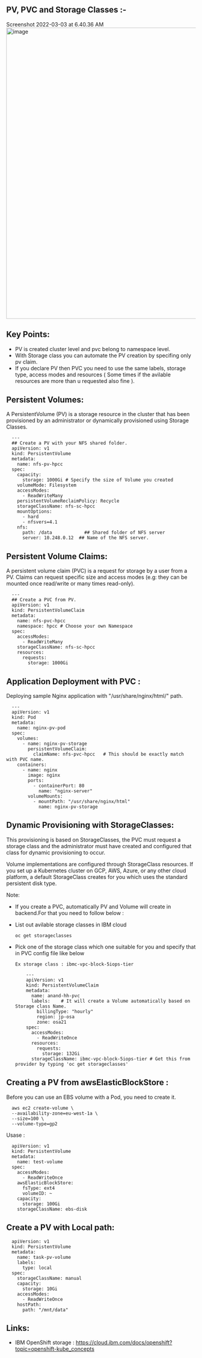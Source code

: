 PV, PVC and Storage Classes :-
------------------------------
Screenshot 2022-03-03 at 6.40.36 AM<img width="775" alt="image" src="https://user-images.githubusercontent.com/51190838/156476906-19a0aeae-4746-4be9-b552-1624654208de.png">


Key Points:
-----------
- PV is created cluster level and pvc belong to namespace level. 
- With Storage class you can automate the PV creation by specifing only pv claim. 
- If you declare PV then PVC you need to use the same labels, storage type, access modes and resources ( Some times if the avilable resources are more than u requested also fine ).

Persistent Volumes:
--------------------

A PersistentVolume (PV) is a storage resource in the cluster that has been provisioned by an administrator or dynamically provisioned using Storage Classes.

      ---
      ## Create a PV with your NFS shared folder.
      apiVersion: v1
      kind: PersistentVolume
      metadata:
        name: nfs-pv-hpcc
      spec:
        capacity:
          storage: 1000Gi # Specify the size of Volume you created
        volumeMode: Filesystem
        accessModes:
          - ReadWriteMany
        persistentVolumeReclaimPolicy: Recycle
        storageClassName: nfs-sc-hpcc
        mountOptions:
          - hard
          - nfsvers=4.1
        nfs:
          path: /data            ## Shared folder of NFS server
          server: 10.248.0.12  ## Name of the NFS server.


Persistent Volume Claims:
--------------------------

A persistent volume claim (PVC) is a request for storage by a user from a PV. Claims can request specific size and access modes (e.g: they can be mounted once read/write or many times read-only).

      ---
      ## Create a PVC from PV.
      apiVersion: v1
      kind: PersistentVolumeClaim
      metadata:
        name: nfs-pvc-hpcc
        namespace: hpcc # Choose your own Namespace 
      spec:
        accessModes:
          - ReadWriteMany
        storageClassName: nfs-sc-hpcc
        resources:
          requests:
            storage: 1000Gi


Application Deployment with PVC :
---------------------------------

Deploying sample Nginx application with "/usr/share/nginx/html/" path.

      ---
      apiVersion: v1
      kind: Pod
      metadata:
        name: nginx-pv-pod
      spec:
        volumes:
          - name: nginx-pv-storage
            persistentVolumeClaim:
              claimName: nfs-pvc-hpcc   # This should be exactly match with PVC name. 
        containers:
          - name: nginx
            image: nginx
            ports:
              - containerPort: 80
                name: "nginx-server"
            volumeMounts:
              - mountPath: "/usr/share/nginx/html"
                name: nginx-pv-storage


Dynamic Provisioning with StorageClasses:
-----------------------------------------

This provisioning is based on StorageClasses, the PVC must request a storage class and the administrator must have created and configured that class for dynamic provisioning to occur.

Volume implementations are configured through StorageClass resources.
If you set up a Kubernetes cluster on GCP, AWS, Azure, or any other cloud platform, a default StorageClass creates for you which uses the standard persistent disk type.

Note: 

- If you create a PVC, automatically PV and Volume will create in backend.For that you need to follow below :
- List out avilable storage classes in IBM cloud

      oc get storageclasses
      
- Pick one of the storage class which one suitable for you and specify that in PVC config file like below

      Ex storage class : ibmc-vpc-block-5iops-tier

          ---
          apiVersion: v1
          kind: PersistentVolumeClaim
          metadata:
            name: anand-hh-pvc
            labels:    # It will create a Volume automatically based on Storage class Name.
              billingType: "hourly"
              region: jp-osa
              zone: osa21
          spec:
            accessModes:
              - ReadWriteOnce
            resources:
              requests:
                storage: 132Gi
            storageClassName: ibmc-vpc-block-5iops-tier # Get this from provider by typing 'oc get storageclasses'
            
      

Creating a PV from awsElasticBlockStore :
-----------------------------------------

Before you can use an EBS volume with a Pod, you need to create it.

      aws ec2 create-volume \
      --availability-zone=eu-west-1a \
      --size=100 \
      --volume-type=gp2

Usase :

      apiVersion: v1
      kind: PersistentVolume
      metadata: 
        name: test-volume
      spec: 
        accessModes: 
          - ReadWriteOnce
        awsElasticBlockStore: 
          fsType: ext4
          volumeID: ~
        capacity: 
          storage: 100Gi
        storageClassName: ebs-disk
        
Create a PV with Local path:
----------------------------

      apiVersion: v1
      kind: PersistentVolume
      metadata:
        name: task-pv-volume
        labels:
          type: local
      spec:
        storageClassName: manual
        capacity:
          storage: 10Gi
        accessModes:
          - ReadWriteOnce
        hostPath:
          path: "/mnt/data"


Links:
-------
- IBM OpenShift storage : https://cloud.ibm.com/docs/openshift?topic=openshift-kube_concepts
